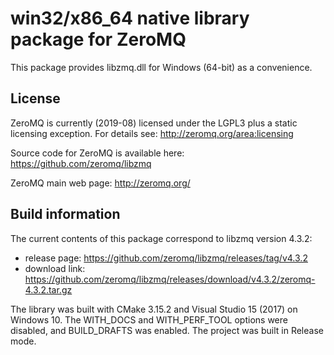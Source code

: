 # win32/x86_64 native library package for ZeroMQ

This package provides libzmq.dll for Windows (64-bit) as a convenience.

## License

ZeroMQ is currently (2019-08) licensed under the LGPL3 plus a static
licensing exception. For details see: http://zeromq.org/area:licensing

Source code for ZeroMQ is available here: https://github.com/zeromq/libzmq

ZeroMQ main web page: http://zeromq.org/

## Build information

The current contents of this package correspond to libzmq version 4.3.2:
- release page: https://github.com/zeromq/libzmq/releases/tag/v4.3.2
- download link: https://github.com/zeromq/libzmq/releases/download/v4.3.2/zeromq-4.3.2.tar.gz

The library was built with CMake 3.15.2 and Visual Studio 15 (2017) on
Windows 10. The WITH_DOCS and WITH_PERF_TOOL options were disabled,
and BUILD_DRAFTS was enabled. The project was built in Release mode.
